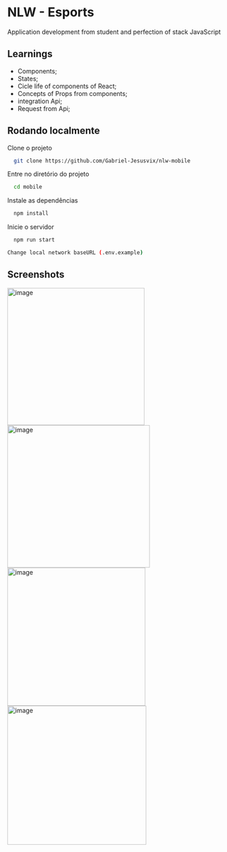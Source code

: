 
# NLW - Esports

Application development from student and perfection of stack JavaScript



## Learnings

- Components;
- States;
- Cicle life of components of React;
- Concepts of Props from components; 
- integration Api;
- Request from Api;


## Rodando localmente

Clone o projeto

```bash
  git clone https://github.com/Gabriel-Jesusvix/nlw-mobile
```

Entre no diretório do projeto

```bash
  cd mobile
```

Instale as dependências

```bash
  npm install
```

Inicie o servidor

```bash
  npm run start
```
```bash
Change local network baseURL (.env.example)
```


## Screenshots

<img width="311" alt="image" src="https://user-images.githubusercontent.com/62946928/191395486-174f6587-73be-4d89-8122-4b7dd4fd83f1.png">

<img width="323" alt="image" src="https://user-images.githubusercontent.com/62946928/191395534-dcf77dbc-dcee-4ce6-8c25-619a1818317d.png">

<img width="313" alt="image" src="https://user-images.githubusercontent.com/62946928/191395560-f03f7bf9-07b4-44d2-8847-ba8b58527dc1.png">

<img width="315" alt="image" src="https://user-images.githubusercontent.com/62946928/191395590-0a049a9e-bd4b-4c2a-9156-580566c64c8c.png">




